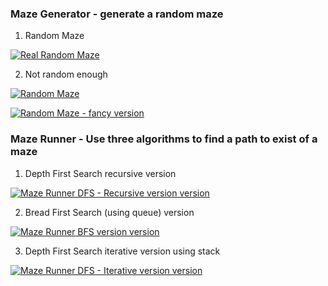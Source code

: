
### Maze Generator - generate a random maze

1. Random Maze

[![Real Random Maze](https://i.ytimg.com/vi/4BVG5mA6UzE/hqdefault.jpg)](https://youtu.be/4BVG5mA6UzE)

2. Not random enough

[![Random Maze](https://i.ytimg.com/vi/JKMu2cw0rmA/hqdefault.jpg)](https://youtu.be/JKMu2cw0rmA)

[![Random Maze - fancy version](https://i.ytimg.com/vi/BcaoUZlMrZE/hqdefault.jpg)](https://youtu.be/BcaoUZlMrZE)




### Maze Runner - Use three algorithms to find a path to exist of a maze

1. Depth First Search recursive version

[![Maze Runner DFS - Recursive version version](https://i.ytimg.com/vi/1Vn5hAb9FL4/hqdefault.jpg)](https://youtu.be/1Vn5hAb9FL4)

2. Bread First Search (using queue) version

[![Maze Runner BFS version version](https://i.ytimg.com/vi/mol5qUQLdP8/hqdefault.jpg)](https://youtu.be/mol5qUQLdP8)

3. Depth First Search iterative version using stack

[![Maze Runner DFS - Iterative version version](https://i.ytimg.com/vi/6FTUx9EvHkY/hqdefault.jpg)](https://youtu.be/6FTUx9EvHkY)
